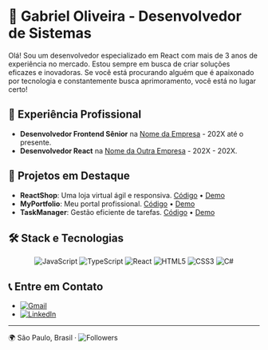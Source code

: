 # 🚀 Gabriel Oliveira - Desenvolvedor de Sistemas

Olá! Sou um desenvolvedor especializado em React com mais de 3 anos de experiência no mercado. Estou sempre em busca de criar soluções eficazes e inovadoras. Se você está procurando alguém que é apaixonado por tecnologia e constantemente busca aprimoramento, você está no lugar certo!

## 💼 Experiência Profissional

- **Desenvolvedor Frontend Sênior** na [Nome da Empresa](#link_empresa) - 202X até o presente.
- **Desenvolvedor React** na [Nome da Outra Empresa](#link_empresa) - 202X - 202X.

## 🌟 Projetos em Destaque

- **ReactShop**: Uma loja virtual ágil e responsiva. [Código](#) • [Demo](#)
- **MyPortfolio**: Meu portal profissional. [Código](#) • [Demo](#)
- **TaskManager**: Gestão eficiente de tarefas. [Código](#) • [Demo](#)

## 🛠 Stack e Tecnologias

<div align="center">

![JavaScript](https://img.shields.io/badge/-JavaScript-F7DF1E?style=for-the-badge&logo=javascript&logoColor=black)
![TypeScript](https://img.shields.io/badge/-TypeScript-007ACC?style=for-the-badge&logo=typescript&logoColor=white)
![React](https://img.shields.io/badge/-React-61DAFB?style=for-the-badge&logo=react&logoColor=white)
![HTML5](https://img.shields.io/badge/-HTML5-E34F26?style=for-the-badge&logo=html5&logoColor=white)
![CSS3](https://img.shields.io/badge/-CSS3-1572B6?style=for-the-badge&logo=css3&logoColor=white)
![C#](https://img.shields.io/badge/-CSharp-239120?style=for-the-badge&logo=c-sharp&logoColor=white)

</div>

## 📞 Entre em Contato

- [![Gmail](https://img.shields.io/badge/Gmail-D14836?style=for-the-badge&logo=gmail&logoColor=white)](mailto:gabriel.menezesdev@gmail.com)
- [![LinkedIn](https://img.shields.io/badge/LinkedIn-0077B5?style=for-the-badge&logo=linkedin&logoColor=white)](https://www.linkedin.com/in/gabriel-oliveira-menezes-26bb101b5/)

---

🌍 São Paulo, Brasil · ![Followers](https://img.shields.io/github/followers/GabrielMeneze?style=social)
